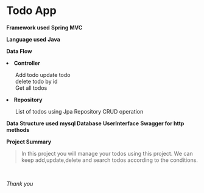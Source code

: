 # Todo App
<!-- Strong -->
**Framework used** **Spring MVC**
<!-- Strong -->
**Language used** **Java**
<!-- Strong -->
**Data Flow**
<li><b>Controller</b>
</li>
<ul>
Add todo
update todo <br>
delete todo by id <br>
Get all todos <br>
</ul>


</ul>
<li><b>Repository</b></li>
<ul>
List of todos using Jpa Repository CRUD operation <br>
</ul>

<!-- Strong -->
**Data Structure used** **mysql Database**
**UserInterface** **Swagger for http methods**

<!-- Strong -->
**Project Summary**
<!--blockqoutes-->
>In this project you will manage your todos using this project.
>We can keep add,update,delete and search todos according to the conditions.
<br>

*Thank you*
